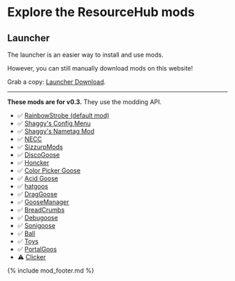 # Explore the ResourceHub mods

## Launcher

The launcher is an easier way to install and use mods.

However, you can still manually download mods on this website!

Grab a copy: [Launcher Download](https://github.com/DesktopGooseUnofficial/launcher/releases/latest).

---

**These mods are for v0.3.** They use the modding API.

* ✅ [RainbowStrobe (default mod)](https://github.com/DesktopGooseUnofficial/ResourceHub/releases/download/rainbowstrobe/RainbowStrobe.dll)
* ✅ [Shaggy's Config Menu](../ShaggysConfigGUI.md)
* ✅ [Shaggy's Nametag Mod](../ShaggysNametagMod.md)
* ✅ [NECC](../NECC.md)
* ✅ [SizzurpMods](../SizzurpMods.md)
* ✅ [DiscoGoose](../DiscoGoose.md)
* ✅ [Honcker](../Honcker.md)
* ✅ [Color Picker Goose](../ColorPickerGoose.md)
* ✅ [Acid Goose](../AcidGoose.md)
* ✅ [hatgoos](../hatgoos.md)
* ✅ [DragGoose](../DragGoose.md)
* ✅ [GooseManager](../GooseManager.md)
* ✅ [BreadCrumbs](../BreadCrumbs.md)
* ✅ [Debugoose](../Debugoose.md)
* ✅ [Sonigoose](../Sonigoose.md)
* ✅ [Ball](../Ball.md)
* ✅ [Toys](../Toys.md)
* ✅ [PortalGoos](../PortalGoos.md)
* ⚠️ [Clicker](../Clicker.md)


{% include mod_footer.md %}

